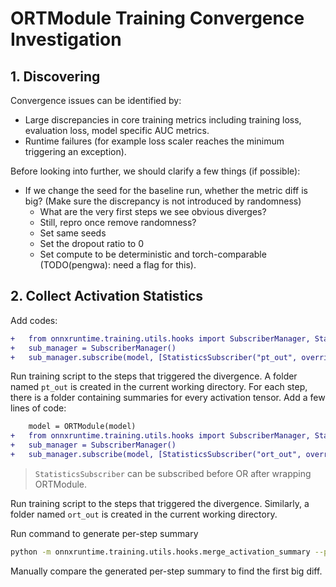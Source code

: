 # ORTModule Training Convergence Investigation

## 1. Discovering

Convergence issues can be identified by:
- Large discrepancies in core training metrics including training loss, evaluation loss, model specific AUC metrics.
- Runtime failures (for example loss scaler reaches the minimum triggering an exception).

Before looking into further, we should clarify a few things (if possible):
- If we change the seed for the baseline run, whether the metric diff is big?
  (Make sure the discrepancy is not introduced by randomness)
	- What are the very first steps we see obvious diverges?
	- Still, repro once remove randomness?
	- Set same seeds
	- Set the dropout ratio to 0
	- Set compute to be deterministic and torch-comparable (TODO(pengwa): need a flag for this).


## 2. Collect Activation Statistics

Add codes:

```diff
+	from onnxruntime.training.utils.hooks import SubscriberManager, StatisticsSubscriber
+	sub_manager = SubscriberManager()
+	sub_manager.subscribe(model, [StatisticsSubscriber("pt_out", override_output_dir=True)])
```
Run training script to the steps that triggered the divergence. A folder named `pt_out` is created in the current working directory. For each step, there is a folder containing summaries for every activation tensor.
Add a few lines of code:
```diff
	model = ORTModule(model)
+	from onnxruntime.training.utils.hooks import SubscriberManager, StatisticsSubscriber
+	sub_manager = SubscriberManager()
+	sub_manager.subscribe(model, [StatisticsSubscriber("ort_out", override_output_dir=True)])
```

> `StatisticsSubscriber` can be subscribed before OR after wrapping ORTModule.

Run training script to the steps that triggered the divergence. Similarly, a folder named `ort_out` is created in the current working directory.

Run command to generate per-step summary

```bash
python -m onnxruntime.training.utils.hooks.merge_activation_summary --pt_dir pt_out --ort_dir ort_out --output_dir /tmp/output
```

Manually compare the generated per-step summary to find the first big diff.
